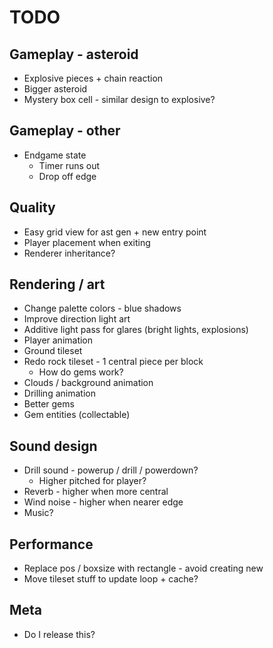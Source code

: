 # TODO
## Gameplay - asteroid
  - Explosive pieces + chain reaction
  - Bigger asteroid
  - Mystery box cell - similar design to explosive?
## Gameplay - other
  - Endgame state
    - Timer runs out
    - Drop off edge
## Quality
  - Easy grid view for ast gen + new entry point
  - Player placement when exiting
  - Renderer inheritance?
## Rendering / art
  - Change palette colors - blue shadows
  - Improve direction light art
  - Additive light pass for glares (bright lights, explosions)
  - Player animation
  - Ground tileset
  - Redo rock tileset - 1 central piece per block
    - How do gems work?
  - Clouds / background animation
  - Drilling animation
  - Better gems
  - Gem entities (collectable)
## Sound design
  - Drill sound - powerup / drill / powerdown?
    - Higher pitched for player?
  - Reverb - higher when more central
  - Wind noise - higher when nearer edge
  - Music?
## Performance
  - Replace pos / boxsize with rectangle - avoid creating new
  - Move tileset stuff to update loop + cache?
## Meta
  - Do I release this?
